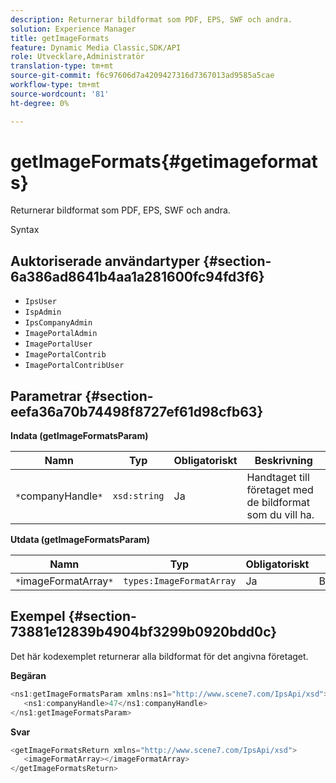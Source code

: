 ```yaml
---
description: Returnerar bildformat som PDF, EPS, SWF och andra.
solution: Experience Manager
title: getImageFormats
feature: Dynamic Media Classic,SDK/API
role: Utvecklare,Administratör
translation-type: tm+mt
source-git-commit: f6c97606d7a4209427316d7367013ad9585a5cae
workflow-type: tm+mt
source-wordcount: '81'
ht-degree: 0%

---
```



# getImageFormats{#getimageformats}

Returnerar bildformat som PDF, EPS, SWF och andra.

Syntax

## Auktoriserade användartyper {#section-6a386ad8641b4aa1a281600fc94fd3f6}

* `IpsUser`
* `IspAdmin`
* `IpsCompanyAdmin`
* `ImagePortalAdmin`
* `ImagePortalUser`
* `ImagePortalContrib`
* `ImagePortalContribUser`

## Parametrar {#section-eefa36a70b74498f8727ef61d98cfb63}

**Indata (getImageFormatsParam)**

| Namn | Typ | Obligatoriskt | Beskrivning |
|---|---|---|---|
| `*`companyHandle`*` | `xsd:string` | Ja | Handtaget till företaget med de bildformat som du vill ha. |

**Utdata (getImageFormatsParam)**

| Namn | Typ | Obligatoriskt | Beskrivning |
|---|---|---|---|
| `*`imageFormatArray`*` | `types:ImageFormatArray` | Ja | Bildformatsmatrisen. |

## Exempel {#section-73881e12839b4904bf3299b0920bdd0c}

Det här kodexemplet returnerar alla bildformat för det angivna företaget.

**Begäran**

```java
<ns1:getImageFormatsParam xmlns:ns1="http://www.scene7.com/IpsApi/xsd">
   <ns1:companyHandle>47</ns1:companyHandle>
</ns1:getImageFormatsParam>
```

**Svar**

```java
<getImageFormatsReturn xmlns="http://www.scene7.com/IpsApi/xsd">
   <imageFormatArray></imageFormatArray>
</getImageFormatsReturn>
```

